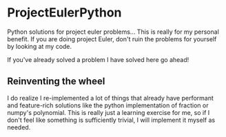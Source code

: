 # ProjectEulerPython

Python solutions for project euler problems... This is really for my personal benefit. If you are doing project Euler, don't ruin the problems for yourself by looking at my code.

If you've already solved a problem I have solved here go ahead!


## Reinventing the wheel

I do realize I re-implemented a lot of things that already have performant and feature-rich solutions like the python implementation of fraction or numpy's polynomial.
This is really just a learning exercise for me, so if I don't feel like something is sufficiently trivial, I will implement it myself as needed.